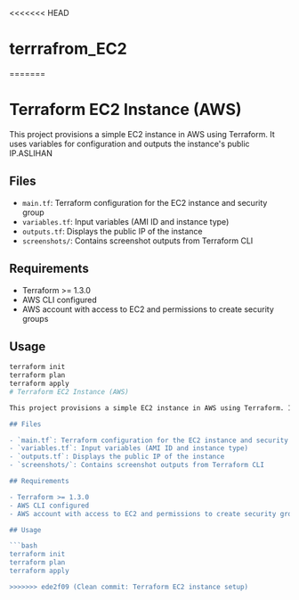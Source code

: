 <<<<<<< HEAD
# terrrafrom_EC2
=======
# Terraform EC2 Instance (AWS)

This project provisions a simple EC2 instance in AWS using Terraform. It uses variables for configuration and outputs the instance's public IP.ASLIHAN  

## Files

- `main.tf`: Terraform configuration for the EC2 instance and security group
- `variables.tf`: Input variables (AMI ID and instance type)
- `outputs.tf`: Displays the public IP of the instance
- `screenshots/`: Contains screenshot outputs from Terraform CLI

## Requirements

- Terraform >= 1.3.0
- AWS CLI configured
- AWS account with access to EC2 and permissions to create security groups

## Usage

```bash
terraform init
terraform plan
terraform apply
# Terraform EC2 Instance (AWS)

This project provisions a simple EC2 instance in AWS using Terraform. It uses variables for configuration and outputs the instance's public IP.

## Files

- `main.tf`: Terraform configuration for the EC2 instance and security group
- `variables.tf`: Input variables (AMI ID and instance type)
- `outputs.tf`: Displays the public IP of the instance
- `screenshots/`: Contains screenshot outputs from Terraform CLI

## Requirements

- Terraform >= 1.3.0
- AWS CLI configured
- AWS account with access to EC2 and permissions to create security groups

## Usage

```bash
terraform init
terraform plan
terraform apply

>>>>>>> ede2f09 (Clean commit: Terraform EC2 instance setup)
